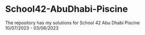 # School42-AbuDhabi-Piscine
The repository has my solutions for School 42 Abu Dhabi Piscine 10/07/2023 - 03/08/2023